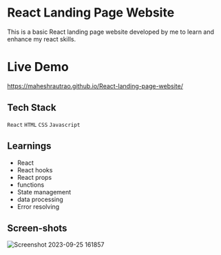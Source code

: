 # React Landing Page Website

This is a basic React landing page website developed by me to learn and enhance my react skills.

# Live Demo

https://maheshrautrao.github.io/React-landing-page-website/

 ## Tech Stack

  `React` `HTML` `CSS` `Javascript`

 ## Learnings

  - React
  - React hooks
  - React props
  - functions
  - State management
  - data processing
  - Error resolving

  ## Screen-shots
![Screenshot 2023-09-25 161857](https://github.com/MaheshRautrao/React-landing-page-website/assets/101188065/3cc9dcf4-7717-44a3-bd97-0a2ba8a8e048)
